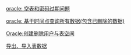 [oracle: 空表和密码过期问题](https://github.com/cnfanhua/Q-A/issues/4)

[oracle: 基于时间点查询所有数据(包含已删除的数据)](https://github.com/cnfanhua/Q-A/issues/12)

[Oracle:创建删除用户与表空间](https://github.com/cnfanhua/Q-A/issues/17)

[导出、导入表数据](/Exp-Imp.md)
